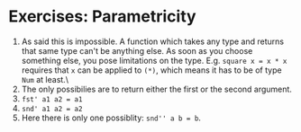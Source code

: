 # Exercises: Parametricity
1. As said this is impossible. A function which takes any type and returns that same type can't be anything else. As soon as you choose something else, you pose limitations on the type. E.g. `square x = x * x` requires that `x` can be applied to `(*)`, which means it has to be of type `Num` at least.\
2. The only possibilies are to return either the first or the second argument.
  1. `fst' a1 a2 = a1`
  2. `snd' a1 a2 = a2`
3. Here there is only one possiblity: `snd'' a b = b`.

